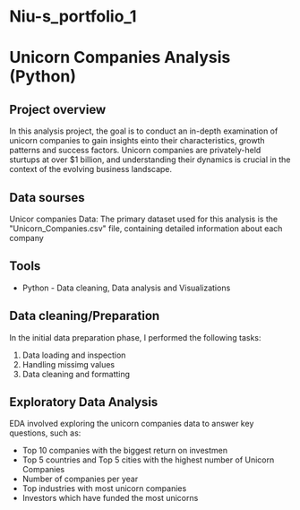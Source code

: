 # Niu-s_portfolio_1
# Unicorn Companies Analysis (Python)

## Project overview 

In this analysis project, the goal  is to conduct an in-depth examination of unicorn companies to gain insights einto their characteristics, growth patterns and success factors. Unicorn companies are privately-held sturtups at over $1 billion, and understanding their dynamics is crucial in the context of the evolving business landscape. 

## Data sourses 

Unicor companies Data: The primary dataset used for this analysis is the "Unicorn_Companies.csv" file, containing detailed information about each company 

## Tools 
- Python - Data cleaning, Data analysis and Visualizations

## Data cleaning/Preparation 

In the initial data preparation phase, I performed the following tasks:
1. Data loading and inspection
2. Handling missimg values
3. Data cleaning and formatting
   

## Exploratory Data Analysis

EDA involved exploring the unicorn companies data to answer key questions, such as:
-  Top 10 companies with the biggest return on investmen
-  Top 5 countries and Top  5 cities with the highest number of Unicorn Companies
-  Number of companies per year
-  Top industries with most unicorn companies
- Investors which have funded the most unicorns


